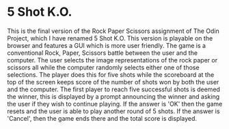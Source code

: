 # 5 Shot K.O.
This is the final version of the Rock Paper Scissors assignment of The Odin Project, which I have renamed 5 Shot K.O. This version is playable on the browser and features a GUI which is more user friendly. The game is a conventional Rock, Paper, Scissors battle between the user and the computer. The user selects the image representations of the rock paper or scissors all while the computer randomly selects either one of those selections. The player does this for five shots while the scoreboard at the top of the screen keeps score of the number of shots won by both the user and the computer. The first player to reach five successful shots is deemed the winner, this is displayed by a prompt announcing the winner and asking the user if they wish to continue playing. If the answer is 'OK' then the game resets and the user is able to play another round of 5 shots. If the answer is 'Cancel', then the game ends there and the total score is displayed.
